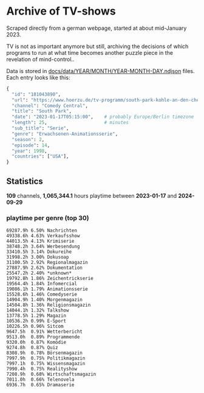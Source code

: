 # Archive of TV-shows

Scraped directly from a german webpage, started at about mid-January 2023.

TV is not as important anymore but still, archiving the decisions of which programs to run at what time
becomes another puzzle piece in the revelation of mind-control.. 

Data is stored in [docs/data/YEAR/MONTH/YEAR-MONTH-DAY.ndjson](docs/data/) files. 
Each entry looks like this:

```python
{
  "id": "181043890", 
  "url": "https://www.hoerzu.de/tv-programm/south-park-kohle-an-den-chefkoch/bid_181043890/", 
  "channel": "Comedy Central", 
  "title": "South Park", 
  "date": "2023-01-17T05:15:00",    # probably Europe/Berlin timezone 
  "length": 25,                     # minutes 
  "sub_title": "Serie", 
  "genre": "Erwachsenen-Animationsserie", 
  "season": 2, 
  "episode": 14, 
  "year": 1998, 
  "countries": ["USA"],
}
```

## Statistics

**109** channels, **1,065,344.1** hours playtime between **2023-01-17** and **2024-09-29**


### playtime per genre (top 30)

    69287.9h 6.50% Nachrichten
    49338.6h 4.63% Verkaufsshow
    44013.5h 4.13% Krimiserie
    38748.2h 3.64% Werbesendung
    33410.5h 3.14% Dokureihe
    31998.2h 3.00% Dokusoap
    31100.5h 2.92% Regionalmagazin
    27887.9h 2.62% Dokumentation
    25547.2h 2.40% *unknown*
    19792.8h 1.86% Zeichentrickserie
    19564.4h 1.84% Infomercial
    19086.1h 1.79% Animationsserie
    15528.6h 1.46% Comedyserie
    14904.9h 1.40% Morgenmagazin
    14504.8h 1.36% Religionsmagazin
    14044.1h 1.32% Talkshow
    13778.5h 1.29% Magazin
    10536.2h 0.99% E-Sport
    10226.5h 0.96% Sitcom
    9647.5h  0.91% Wetterbericht
    9513.0h  0.89% Programmende
    9320.0h  0.87% Komödie
    9274.8h  0.87% Quiz
    8308.9h  0.78% Börsenmagazin
    7997.9h  0.75% Politikmagazin
    7997.1h  0.75% Wissensmagazin
    7990.4h  0.75% Realityshow
    7208.9h  0.68% Wirtschaftsmagazin
    7011.0h  0.66% Telenovela
    6936.7h  0.65% Dramaserie

